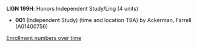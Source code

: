 **LIGN 199H**: Honors Independent Study/Ling (4 units)

- **001** (Independent Study) (time and location TBA) by Ackerman, Farrell (A01400756)

[Enrollment numbers over time](./LIGN199H.tsv)
